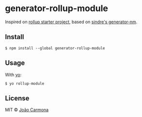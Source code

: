 # generator-rollup-module

Inspired on [rollup starter project](https://github.com/rollup/rollup-starter-project), based on [sindre's generator-nm](https://github.com/sindresorhus/generator-nm).


## Install

```
$ npm install --global generator-rollup-module
```


## Usage

With [yo](https://github.com/yeoman/yo):

```
$ yo rollup-module
```

## License

MIT © [João Carmona](http://twitter.com/joaocarmona)
